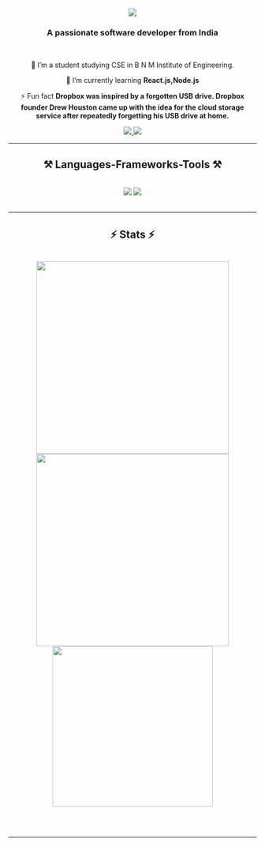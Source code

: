 

<h1 align="center">
    <img src="https://readme-typing-svg.herokuapp.com/?font=Righteous&size=35&center=true&vCenter=true&width=500&height=70&duration=4000&lines=Hi+There!+👋;+I'm+Varshitha+Guddappa!;" />
</h1>

<h3 align="center">A passionate software developer from India</h3>

<br/>

<div align="center">
 
 🔭 I’m a student studying CSE in B N M Institute of Engineering.
 
 🌱 I’m currently learning **React.js,Node.js**

 ⚡ Fun fact **Dropbox was inspired by a forgotten USB drive. Dropbox founder Drew Houston came up with the idea for the cloud storage service after repeatedly forgetting his USB drive at home.**

 </div>
 
<div align="center"> 
  <a href="mailto:varshithaguddappa@gmail.com">
    <img src="https://img.shields.io/badge/Gmail-333333?style=for-the-badge&logo=gmail&logoColor=red" />
  </a>
  <a href="https://www.linkedin.com/in/varshitha-guddappa-3b6b06247" target="_blank">
    <img src="https://img.shields.io/badge/LinkedIn-0077B5?style=for-the-badge&logo=linkedin&logoColor=white" target="_blank" />
  </a>
 
</div>

 <hr/>
 
<h2 align="center">⚒️ Languages-Frameworks-Tools ⚒️</h2>
<br/>
<div align="center">
    <img src="https://skillicons.dev/icons?i=react,html,css,vscode,github,tailwind,git" />
    <img src="https://skillicons.dev/icons?i=nodejs,python,javascript,express,mongodb,c,java,mysql" /><br>
</div>

<br/>
<hr/>


<h2 align="center">⚡ Stats ⚡</h2>
<br>
<div align=center>
  <img width=390 src="https://github-readme-streak-stats.herokuapp.com/?user=VarshithaGuddappa"/>
  <img width=390 src="https://github-readme-stats.vercel.app/api?username=VarshithaGuddappa&show_icons=true&count_private=true" />
  <br/>
  <img width=325 align="center" src="https://github-readme-stats.vercel.app/api/top-langs/?username=VarshithaGuddappa&layout=compact" />
</div>

<br/><br/>

<hr/>

<br/>
